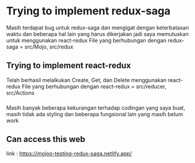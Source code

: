 # Trying to implement redux-saga 

Masih terdapat bug untuk redux-saga dan mengigat dengan keterbatasan waktu dan beberapa hal lain yang harus dikerjakan jadi saya memutuskan untuk menggunakan react-redux
File yang berhubungan dengan redux-saga = src/Mojo, src/redux

## Trying to implement react-redux

Telah berhasil melalkukan Create, Get, dan Delete menggunakan react-redux
File yang berhubungan dengan react-redux = src/reducer, src/Actions



### 

Masih banyak beberapa kekurangan terhadap codingan yang saya buat, masih tidak ada styling dan beberapa fungsional lain yang masih belum work

## Can access this web 

link : https://mojoo-testing-redux-saga.netlify.app/